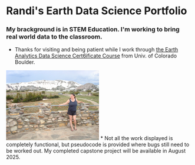 # Randi's Earth Data Science Portfolio
### My brackground is in STEM Education. I'm working to bring real world data to the classroom.
* Thanks for visiting and being patient while I work through [the Earth Analytics Data Science Cert6ificate Course](https://earthlab.colorado.edu/earth-data-analytics-professional-graduate-certificate?utm_source=earthdatascience&utm_medium=website&utm_campaign=certificate-2022&utm_id=certificate-2022) from Univ. of Colorado Boulder.
<img src="/img/003-WYsm.jpg" alt="Snow on mountains in Wyoming in July" width="50%"/> 
* Not all the work displayed is completely functional, but pseudocode is provided where bugs still need to be worked out. My completed capstone project will be available in August 2025.
